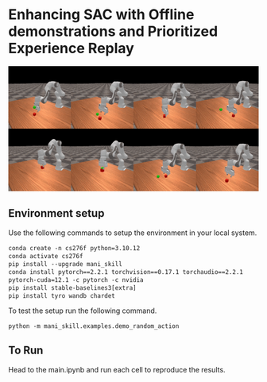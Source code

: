 

# Enhancing SAC with Offline demonstrations and Prioritized Experience Replay

![Result](https://github.com/guru-narayana/Enhancing-SAC/blob/master/plots/results.gif)

## Environment setup
Use the following commands to setup the environment in your local system.

```
conda create -n cs276f python=3.10.12
conda activate cs276f
pip install --upgrade mani_skill
conda install pytorch==2.2.1 torchvision==0.17.1 torchaudio==2.2.1 pytorch-cuda=12.1 -c pytorch -c nvidia
pip install stable-baselines3[extra]
pip install tyro wandb chardet
```
To test the setup run the following command.
```
python -m mani_skill.examples.demo_random_action
```

## To Run
Head to the main.ipynb and run each cell to reproduce the results.
